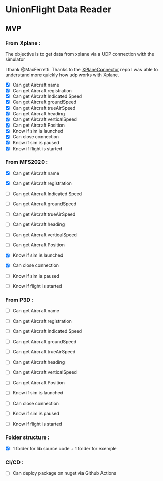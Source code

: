 # UnionFlight Data Reader


## MVP

### From Xplane :

The objective is to get data from xplane via a UDP connection with the simulator

I thank @MaxFerretti. Thanks to the [XPlaneConnector](https://github.com/MaxFerretti/XPlaneConnector) repo  I was able to understand more quickly how udp works with Xplane.

- [x] Can get Aircraft name
- [x] Can get Aircraft registration
- [x] Can get Aircraft Indicated Speed
- [x] Can get Aircraft groundSpeed
- [x] Can get Aircraft trueAirSpeed
- [x] Can get Aircraft heading
- [x] Can get Aircraft verticalSpeed
- [x] Can get Aircraft Position
- [x] Know if sim is launched
- [x] Can close connection
- [x] Know if sim is paused
- [x] Know if flight is started

### From MFS2020 :

- [x] Can get Aircraft name
- [x] Can get Aircraft registration
- [ ] Can get Aircraft Indicated Speed
- [ ] Can get Aircraft groundSpeed
- [ ] Can get Aircraft trueAirSpeed
- [ ] Can get Aircraft heading
- [ ] Can get Aircraft verticalSpeed
- [ ] Can get Aircraft Position
- [x] Know if sim is launched
- [x] Can close connection
- [ ] Know if sim is paused
- [ ] Know if flight is started


### From P3D :

- [ ] Can get Aircraft name
- [ ] Can get Aircraft registration
- [ ] Can get Aircraft Indicated Speed
- [ ] Can get Aircraft groundSpeed
- [ ] Can get Aircraft trueAirSpeed
- [ ] Can get Aircraft heading
- [ ] Can get Aircraft verticalSpeed
- [ ] Can get Aircraft Position
- [ ] Know if sim is launched
- [ ] Can close connection
- [ ] Know if sim is paused
- [ ] Know if flight is started


### Folder structure :
- [x] 1 folder for lib source code + 1 folder for exemple

### CI/CD :

- [ ] Can deploy package on nuget via Github Actions